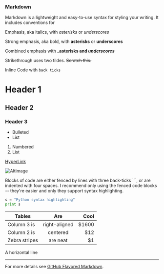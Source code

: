 ### Markdown

Markdown is a lightweight and easy-to-use syntax for styling your writing. It includes conventions for


Emphasis, aka italics, with *asterisks* or _underscores_

Strong emphasis, aka bold, with **asterisks** or __underscores__

Combined emphasis with **_asterisks and _underscores_**

Strikethrough uses two tildes. ~~Scratch this.~~

Inline Code with `back ticks`


# Header 1
## Header 2
### Header 3


- Bulleted
- List

1. Numbered
2. List


[HyperLink](https://www.google.com/maps/@39.3255369,-77.7356725,1775m/data=!3m1!1e3) 

![AltImage](https://www.oreilly.com/library/view/cissp-for-dummies/9781118417102/images/tip_fmt.png)


Blocks of code are either fenced by lines with three back-ticks ```, or are indented with four spaces.
I recommend only using the fenced code blocks -- they're easier and only they support syntax highlighting.

```python
s = "Python syntax highlighting"
print s
```


| Tables        | Are           | Cool  |
| ------------- |:-------------:| -----:|
| Column 3 is   | right-aligned | $1600 |
| Column 2 is   | centered      |   $12 |
| Zebra stripes | are neat      |    $1 |


A horizontal line

---

For more details see [GitHub Flavored Markdown](https://guides.github.com/features/mastering-markdown/).

